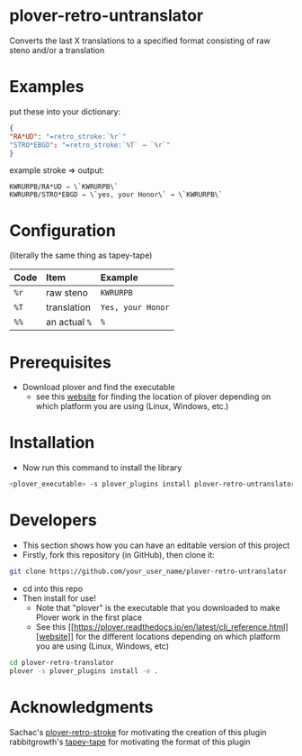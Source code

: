 # plover-retro-untranslator

Converts the last X translations to a specified format consisting of raw steno and/or a translation 


# Examples

put these into your dictionary:

```json
{
"RA*UD": "=retro_stroke:`%r`"
"STRO*EBGD": "=retro_stroke:`%T` → `%r`"
}
```

example stroke ⇒ output:

```
KWRURPB/RA*UD ⇒ \`KWRURPB\`
KWRURPB/STRO*EBGD ⇒ \`yes, your Honor\` → \`KWRURPB\`
```

# Configuration

(literally the same thing as tapey-tape)

| Code | Item           | Example                                 |
|:-----|:---------------|:----------------------------------------|
| `%r` | raw steno      | `KWRURPB`                               |
| `%T` | translation    | `Yes, your Honor`                       |
| `%%` | an actual `%`  | `%`                                     |



# Prerequisites

- Download plover and find the executable
	- see this [website](https://plover.readthedocs.io/en/latest/cli_reference.html) for finding the location of plover depending on which platform you are using (Linux, Windows, etc.)

# Installation

- Now run this command to install the library
``` bash
<plover_executable> -s plover_plugins install plover-retro-untranslator
```

# Developers

- This section shows how you can have an editable version of this project
- Firstly, fork this repository (in GitHub), then clone it:

``` bash
git clone https://github.com/your_user_name/plover-retro-untranslator
```

- cd into this repo
- Then install for use!
	- Note that "plover" is the executable that you downloaded to make Plover work in the first place
	- See this [[https://plover.readthedocs.io/en/latest/cli_reference.html][website]] for the different locations depending on which platform you are using (Linux, Windows, etc)

``` bash
cd plover-retro-translator
plover -s plover_plugins install -e .
```

# Acknowledgments

Sachac's [plover-retro-stroke](https://github.com/sachac/plover_retro_stroke) for motivating the creation of this plugin
rabbitgrowth's [tapey-tape](https://github.com/rabbitgrowth/plover-tapey-tape) for motivating the format of this plugin
